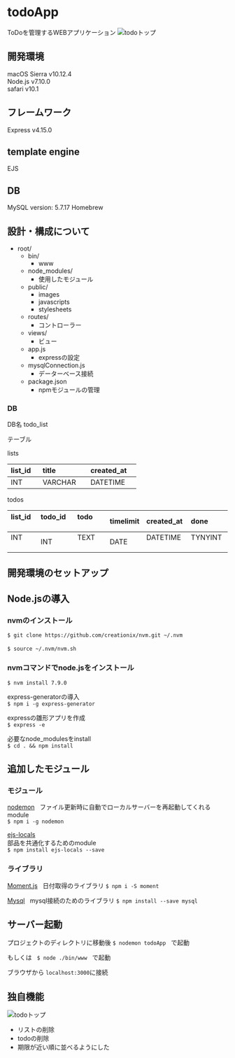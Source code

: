 # todoApp
ToDoを管理するWEBアプリケーション
![todoトップ](https://github.com/yamaj/todoApp/blob/master/readmeImages/todo_top.png)  


## 開発環境　
macOS Sierra  v10.12.4  
Node.js v7.10.0  
safari v10.1  
## フレームワーク
Express v4.15.0
## template engine
EJS
## DB
MySQL version: 5.7.17 Homebrew


## 設計・構成について  

* root/  
  * bin/ 
    * www
  * node_modules/
    * 使用したモジュール
  * public/
    * images
    * javascripts
    * stylesheets
  * routes/
    * コントローラー
  * views/
    * ビュー
  * app.js
    * expressの設定
  * mysqlConnection.js
    * データーベース接続 
  * package.json  
    * npmモジュールの管理


### DB  
DB名 todo_list

テーブル

lists

| list_id    | title       | created_at   |
|:-----------|:------------|:-------------|
| INT        | VARCHAR     | DATETIME     |  


todos

| list_id    | todo_id     | todo         | timelimit  |created_at  | done       |
|:-----------|:------------|:-------------|:-----------|:-----------|:-----------|
| INT        | INT         | TEXT         |DATE        | DATETIME   | TYNYINT    |  


## 開発環境のセットアップ　　

## Node.jsの導入

### nvmのインストール  

`$ git clone https://github.com/creationix/nvm.git ~/.nvm`

`$ source ~/.nvm/nvm.sh`  

### nvmコマンドでnode.jsをインストール  

`$ nvm install 7.9.0`  

express-generatorの導入  
`$ npm i -g express-generator` 

expressの雛形アプリを作成  
`$ express -e`  

必要なnode_modulesをinstall  
`$ cd . && npm install `  

## 追加したモジュール

### モジュール　　

[nodemon](https://github.com/remy/nodemon)    
ファイル更新時に自動でローカルサーバーを再起動してくれるmodule  
`$ npm i -g nodemon`  

[ejs-locals](https://github.com/RandomEtc/ejs-locals)  
部品を共通化するためのmodule  
`$ npm install ejs-locals --save`  

### ライブラリ  

[Moment.js](http://momentjs.com)  
日付取得のライブラリ
`$ npm i -S moment`  

[Mysql](https://github.com/mysqljs/mysql)  
mysql接続のためのライブラリ
`$ npm install --save mysql`  

## サーバー起動  
プロジェクトのディレクトリに移動後
`$ nodemon todoApp`  
で起動  

もしくは  
`$ node ./bin/www`  
で起動

ブラウザから
`localhost:3000`に接続  

## 独自機能

![todoトップ](https://github.com/yamaj/todoApp/blob/master/readmeImages/todo_todo.png)


* リストの削除
* todoの削除  
* 期限が近い順に並べるようにした  
